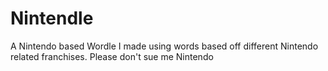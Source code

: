 # Nintendle

A Nintendo based Wordle I made using words based off different Nintendo related franchises. Please don't sue me Nintendo
